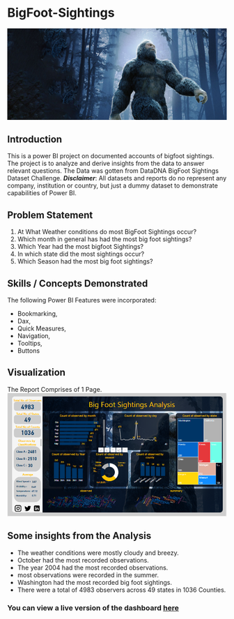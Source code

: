 # BigFoot-Sightings
![](NFBigfoot.jpg)

## Introduction
This is a power BI project on documented accounts of bigfoot sightings. The project is to analyze and derive insights from the data to answer relevant questions.
The Data was gotten from DataDNA BigFoot Sightings Dataset Challenge.
_**Disclaimer**_: All datasets and reports do no represent any company, institution or country, but just a dummy dataset to demonstrate capabilities of Power BI.

## Problem Statement
1. At What Weather conditions do most BigFoot Sightings occur?
2. Which month in general has had the most big foot sightings?
3. Which Year had the most bigfoot Sightings?
4. In which state did the most sightings occur?
5. Which Season had the most big foot sightings?


## Skills / Concepts Demonstrated
The following Power BI Features were incorporated:
- Bookmarking,
- Dax,
- Quick Measures,
- Navigation,
- Tooltips,
- Buttons

## Visualization
The Report Comprises of 1 Page.
![](Big%20Foot%20Sightings.PNG)

## Some insights from the Analysis
- The weather conditions were mostly cloudy and breezy.
- October had the most recorded observations.
- The year 2004 had the most recorded observations.
- most observations were recorded in the summer.
- Washington had the most recorded big foot sightings.
- There were a total of 4983 observers across 49 states in 1036 Counties.

### You can view a live version of the dashboard [here](https://app.powerbi.com/view?r=eyJrIjoiMzgyMTJkZGItM2RlNS00MDQzLWEzYTEtNDgxNjFhNTc5NjVjIiwidCI6Ijk5ZGRhNWRkLTYzNDYtNDc3OC04OTVmLWNkNGNiNjBhNDQxNiJ9)
